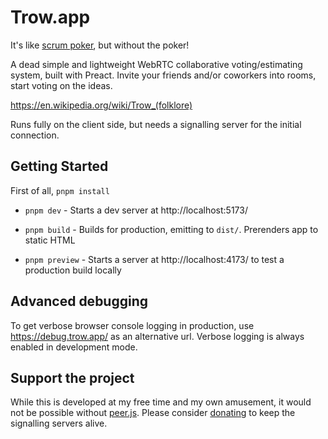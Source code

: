 # Trow.app

It's like [scrum poker](https://en.wikipedia.org/wiki/Planning_poker), but without the poker!

A dead simple and lightweight WebRTC collaborative voting/estimating system, built with Preact.
Invite your friends and/or coworkers into rooms, start voting on the ideas.

https://en.wikipedia.org/wiki/Trow_(folklore)

Runs fully on the client side, but needs a signalling server for the initial connection.


## Getting Started

First of all, `pnpm install`

-   `pnpm dev` - Starts a dev server at http://localhost:5173/

-   `pnpm build` - Builds for production, emitting to `dist/`. Prerenders app to static HTML

-   `pnpm preview` - Starts a server at http://localhost:4173/ to test a production build locally

## Advanced debugging

To get verbose browser console logging in production, use https://debug.trow.app/ as an alternative url.
Verbose logging is always enabled in development mode.

## Support the project

While this is developed at my free time and my own amusement, it would not be possible without [peer.js](https://peerjs.com/). Please consider [donating](https://opencollective.com/peer) to keep the signalling servers alive.